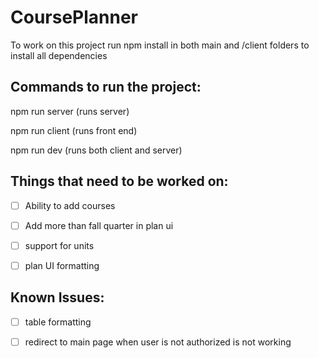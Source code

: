 # CoursePlanner

To work on this project run npm install in both main and /client folders to install all dependencies

## Commands to run the project:

npm run server (runs server)

npm run client (runs front end)

npm run dev (runs both client and server)

## Things that need to be worked on:

- [ ] Ability to add courses

- [ ] Add more than fall quarter in plan ui

- [ ] support for units

- [ ] plan UI formatting

## Known Issues:

- [ ] table formatting

- [ ] redirect to main page when user is not authorized is not working
